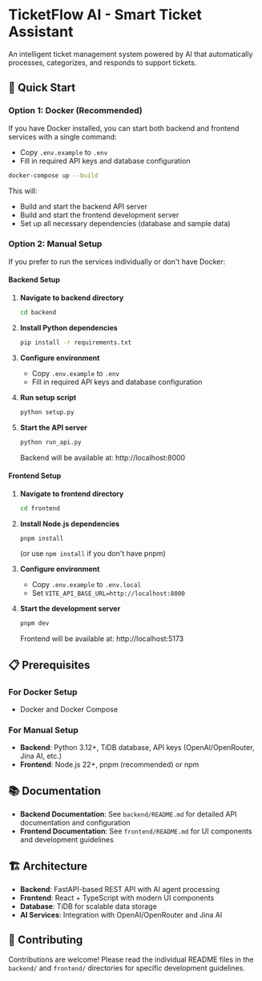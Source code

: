 # TicketFlow AI - Smart Ticket Assistant

An intelligent ticket management system powered by AI that automatically processes, categorizes, and responds to support tickets.

## 🚀 Quick Start

### Option 1: Docker (Recommended)

If you have Docker installed, you can start both backend and frontend services with a single command:

- Copy `.env.example` to `.env`
- Fill in required API keys and database configuration

```bash
docker-compose up --build
```

This will:

- Build and start the backend API server
- Build and start the frontend development server
- Set up all necessary dependencies (database and sample data)

### Option 2: Manual Setup

If you prefer to run the services individually or don't have Docker:

#### Backend Setup

1. **Navigate to backend directory**

   ```bash
   cd backend
   ```

2. **Install Python dependencies**

   ```bash
   pip install -r requirements.txt
   ```

3. **Configure environment**

   - Copy `.env.example` to `.env`
   - Fill in required API keys and database configuration

4. **Run setup script**

   ```bash
   python setup.py
   ```

5. **Start the API server**

   ```bash
   python run_api.py
   ```

   Backend will be available at: http://localhost:8000

#### Frontend Setup

1. **Navigate to frontend directory**

   ```bash
   cd frontend
   ```

2. **Install Node.js dependencies**

   ```bash
   pnpm install
   ```

   (or use `npm install` if you don't have pnpm)

3. **Configure environment**

   - Copy `.env.example` to `.env.local`
   - Set `VITE_API_BASE_URL=http://localhost:8000`

4. **Start the development server**

   ```bash
   pnpm dev
   ```

   Frontend will be available at: http://localhost:5173

## 📋 Prerequisites

### For Docker Setup

- Docker and Docker Compose

### For Manual Setup

- **Backend**: Python 3.12+, TiDB database, API keys (OpenAI/OpenRouter, Jina AI, etc.)
- **Frontend**: Node.js 22+, pnpm (recommended) or npm

## 📚 Documentation

- **Backend Documentation**: See `backend/README.md` for detailed API documentation and configuration
- **Frontend Documentation**: See `frontend/README.md` for UI components and development guidelines

## 🏗️ Architecture

- **Backend**: FastAPI-based REST API with AI agent processing
- **Frontend**: React + TypeScript with modern UI components
- **Database**: TiDB for scalable data storage
- **AI Services**: Integration with OpenAI/OpenRouter and Jina AI

## 🤝 Contributing

Contributions are welcome! Please read the individual README files in the `backend/` and `frontend/` directories for specific development guidelines.
